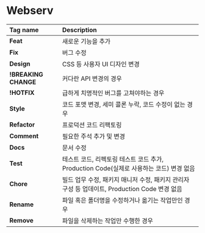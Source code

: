 # Webserv

| Tag name           | Description |
|:-------------------|:------------|
|**Feat**            |새로운 기능을 추가|
|**Fix**             |버그 수정|
|**Design**          |CSS 등 사용자 UI 디자인 변경|
|**!BREAKING CHANGE**|커다란 API 변경의 경우|
|**!HOTFIX**         |급하게 치명적인 버그를 고쳐야하는 경우|
|**Style**           |코드 포맷 변경, 세미 콜론 누락, 코드 수정이 없는 경우|
|**Refactor**        |프로덕션 코드 리팩토링|
|**Comment**         |필요한 주석 추가 및 변경|
|**Docs**            |문서 수정|
|**Test**            |테스트 코드, 리펙토링 테스트 코드 추가, Production Code(실제로 사용하는 코드) 변경 없음|
|**Chore**           |빌드 업무 수정, 패키지 매니저 수정, 패키지 관리자 구성 등 업데이트, Production Code 변경 없음|
|**Rename**          |파일 혹은 폴더명을 수정하거나 옮기는 작업만인 경우|
|**Remove**          |파일을 삭제하는 작업만 수행한 경우|

<!-- 
// 서버, 로케이션 스트링 넣음
// 열린괄호 넣으면 열린괄호 넣음
// 닫힌괄호 받으면 열린괄호 뺌

// 플래그
// 서버, 로케이션, 카운트
// 의사코드
// 서버를 넣을떄 : 서버를 만나면 서버플래그랑 로케이션플래그 검사한 후 서버 스트링을 스택에 넣고 카운트를 올린다. 플래그를 서버로 바꾼다
// 로케이션을 넣을때 : 로케이션을 만나면 서버플래그랑 로케이션플래그를 검사한 후 로케이션 스트링을 스택에 넣고 카운트를 올린다 플래그를 로케이션으로 바꾼다
// 열린괄호를 만나면 열린괄호를 스택에 넣는다.
// 닫힌괄호를 만나면 열린괄호 - 스트링 순서를 맞추어서 스택에서 뺀다. 카운트를 내린다. 플래그를 끈다. 
// 다 읽었을때 카운트가 남아 있으면 에러
// 카운트가 0일때 스택이 비어있지 않으면 에러

// ;룰 끝 
//find로 ;을 찾는다. 못찾으면 에러
//;뒤에 널문자랑 닫는 괄호문자가 아니면 에러

//서버 안에 서버  서버가 꺼져있는지
//로케이션 안에 서버 로케이션이 켜져있는지 

//로케이션 안에 로케이션 로케이션이 꺼져있는지 
//서버 밖에 로케이션 서버가 꺼져있는지 

// server 조건식인 경우
// if (serverFlag == on)
//  '{' 시작전에 문자열이 들어온다 -> error

// to do  ##########################################################################3

// location 조건식인 경우
// if (location == on)
// 문자열이 있어야 하나??  

// 로케이션 path 저장하는 기능 추가해야함
// 키벨류 집어넣을떄 세미콜론 처리 
// 서버 저장하는 자료구조 맵으로 변경 -> 이유 ) 어차피 ip주소로 찾아야하는데 map이 효율적임
//

--> 